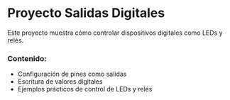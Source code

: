 # Proyecto Salidas Digitales

Este proyecto muestra cómo controlar dispositivos digitales como LEDs y relés.

### Contenido:
- Configuración de pines como salidas
- Escritura de valores digitales
- Ejemplos prácticos de control de LEDs y relés
